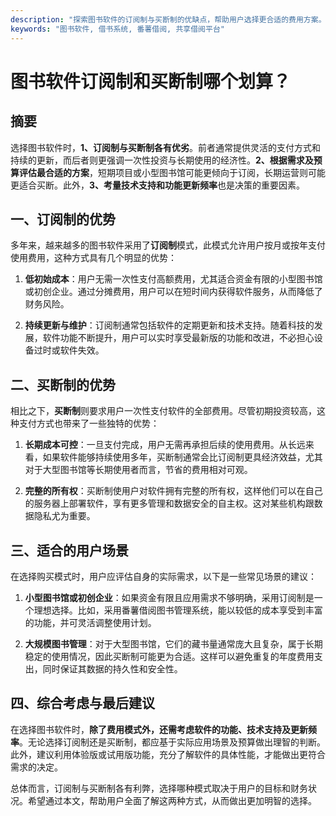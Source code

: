 ```yaml
---
description: "探索图书软件的订阅制与买断制的优缺点，帮助用户选择更合适的费用方案。"
keywords: "图书软件, 借书系统, 番薯借阅, 共享借阅平台"
---
```

# 图书软件订阅制和买断制哪个划算？

## 摘要

选择图书软件时，**1、订阅制与买断制各有优劣**。前者通常提供灵活的支付方式和持续的更新，而后者则更强调一次性投资与长期使用的经济性。**2、根据需求及预算评估最合适的方案**，短期项目或小型图书馆可能更倾向于订阅，长期运营则可能更适合买断。此外，**3、考量技术支持和功能更新频率**也是决策的重要因素。

## 一、订阅制的优势

多年来，越来越多的图书软件采用了**订阅制**模式，此模式允许用户按月或按年支付使用费用，这种方式具有几个明显的优势：

1. **低初始成本**：用户无需一次性支付高额费用，尤其适合资金有限的小型图书馆或初创企业。通过分摊费用，用户可以在短时间内获得软件服务，从而降低了财务风险。

2. **持续更新与维护**：订阅制通常包括软件的定期更新和技术支持。随着科技的发展，软件功能不断提升，用户可以实时享受最新版的功能和改进，不必担心设备过时或软件失效。

## 二、买断制的优势

相比之下，**买断制**则要求用户一次性支付软件的全部费用。尽管初期投资较高，这种支付方式也带来了一些独特的优势：

1. **长期成本可控**：一旦支付完成，用户无需再承担后续的使用费用。从长远来看，如果软件能够持续使用多年，买断制通常会比订阅制更具经济效益，尤其对于大型图书馆等长期使用者而言，节省的费用相对可观。

2. **完整的所有权**：买断制使用户对软件拥有完整的所有权，这样他们可以在自己的服务器上部署软件，享有更多管理和数据安全的自主权。这对某些机构跟数据隐私尤为重要。

## 三、适合的用户场景

在选择购买模式时，用户应评估自身的实际需求，以下是一些常见场景的建议：

1. **小型图书馆或初创企业**：如果资金有限且应用需求不够明确，采用订阅制是一个理想选择。比如，采用番薯借阅图书管理系统，能以较低的成本享受到丰富的功能，并可灵活调整使用计划。

2. **大规模图书管理**：对于大型图书馆，它们的藏书量通常庞大且复杂，属于长期稳定的使用情况，因此买断制可能更为合适。这样可以避免重复的年度费用支出，同时保证其数据的持久性和安全性。

## 四、综合考虑与最后建议

在选择图书软件时，**除了费用模式外，还需考虑软件的功能、技术支持及更新频率**。无论选择订阅制还是买断制，都应基于实际应用场景及预算做出理智的判断。此外，建议利用体验版或试用版功能，充分了解软件的具体性能，才能做出更符合需求的决定。

总体而言，订阅制与买断制各有利弊，选择哪种模式取决于用户的目标和财务状况。希望通过本文，帮助用户全面了解这两种方式，从而做出更加明智的选择。
